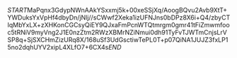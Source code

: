 $START$MaPqnx3GdypNWnAAkYSxxmj5k+00xeSSjXq/AoogBQvu2Avb9XtT+YWDuksYxVpHf4dbyDn/jNlj//sCWwf2Xeka1izUFNJns0bDPz8X6i+Q4/zbyCTIqMbYxLX+zXHKonCGCsyQiEY9QJxaFmPcnWTQtmrgm0gmr41tFiZmwmfooc5tRNiV9myVng2J1E0nzZtm2RWzXBMrNZiNmui0dh91TyFvTJWTmCnjsLrVSP8q+SjSXCHmZizURq8X/168uSf3UdGsctiwTePL0T+p07QiNA1JUJZ3fxLP15no2dqhUYV2xipL4XLfO7+6CX4s$END$